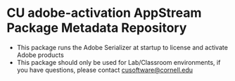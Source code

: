 # CU adobe-activation AppStream Package Metadata Repository

- This package runs the Adobe Serializer at startup to license and activate Adobe products
- This package should only be used for Lab/Classroom environments, if you have questions, please contact cusoftware@cornell.edu



